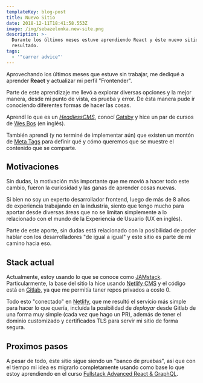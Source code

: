 ```yaml
---
templateKey: blog-post
title: Nuevo Sitio
date: 2018-12-11T18:41:58.553Z
image: /img/sebazelonka.new-site.png
description: >-
  Durante los últimos meses estuve aprendiendo React y éste nuevo sitio es el
  resultado.
tags:
  - '"carrer advice"'
---
```

Aprovechando los últimos meses que estuve sin trabajar, me dediqué a aprender **React** y actualizar mi perfil "Frontender".

Parte de este aprendizaje me llevó a explorar diversas opciones y la mejor manera, desde mi punto de vista, es prueba y error. De ésta manera pude ir conociendo diferentes formas de hacer las cosas.

Aprendí lo que es un [_HeadlessCMS_](https://headlesscms.org/about), conocí [Gatsby](https://www.gatsbyjs.org/) y hice un par de cursos de [Wes Bos](https://wesbos.com/courses/) (en inglés).

También aprendí (y no terminé de implementar aún) que existen un montón de [Meta Tags](https://css-tricks.com/essential-meta-tags-social-media/) para definir qué y cómo queremos que se muestre el contenido que se comparte.

## Motivaciones

Sin dudas, la motivación más importante que me movió a hacer todo este cambio, fueron la curiosidad y las ganas de aprender cosas nuevas.

Si bien no soy un experto desarrollador frontend, luego de más de 8 años de experiencia trabajando en la industria, siento que tengo mucho para aportar desde diversas áreas que no se limitan simplemente a lo relacionado con el mundo de la Experiencia de Usuario (UX en inglés). 

Parte de este aporte, sin dudas está relacionado con la posibilidad de poder hablar con los desarrolladores "de igual a igual" y este sitio es parte de mi camino hacia eso.

## Stack actual

Actualmente, estoy usando lo que se conoce como [JAMstack](https://jamstack.org/). Particularmente, la base del sitio la hice usando [Netlify CMS](https://www.netlifycms.org/) y el código está en [Gitlab](https://gitlab.com/), ya que me permitía taner repos privados a costo 0. 

Todo esto "conectado" en [Netlify](https://www.netlify.com/features/), que me resultó el servicio más simple para hacer lo que quería, incluída la posibilidad de _deployar_ desde Gitlab de una forma muy simple (cada vez que hago un PR), además de tener el dominio customizado y certificados TLS para servir mi sitio de forma segura.

## Proximos pasos

A pesar de todo, éste sitio sigue siendo un "banco de pruebas", así que con el tiempo mi idea es migrarlo completamente usando como base lo que estoy aprendiendo en  el curso [Fullstack Advanced React & GraphQL](https://advancedreact.com/).
